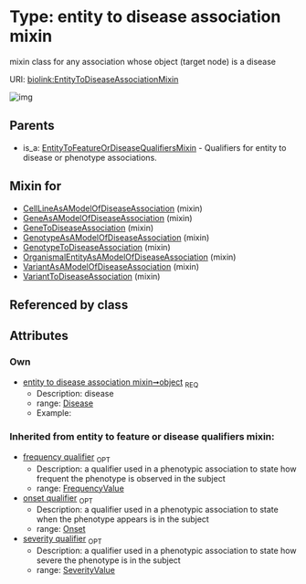
# Type: entity to disease association mixin


mixin class for any association whose object (target node) is a disease

URI: [biolink:EntityToDiseaseAssociationMixin](https://w3id.org/biolink/vocab/EntityToDiseaseAssociationMixin)


![img](http://yuml.me/diagram/nofunky;dir:TB/class/[SeverityValue],[Onset],[FrequencyValue],[EntityToFeatureOrDiseaseQualifiersMixin],[Disease]<object%201..1-%20[EntityToDiseaseAssociationMixin],[VariantToDiseaseAssociation]uses%20-.->[EntityToDiseaseAssociationMixin],[VariantAsAModelOfDiseaseAssociation]uses%20-.->[EntityToDiseaseAssociationMixin],[OrganismalEntityAsAModelOfDiseaseAssociation]uses%20-.->[EntityToDiseaseAssociationMixin],[GenotypeToDiseaseAssociation]uses%20-.->[EntityToDiseaseAssociationMixin],[GenotypeAsAModelOfDiseaseAssociation]uses%20-.->[EntityToDiseaseAssociationMixin],[GeneToDiseaseAssociation]uses%20-.->[EntityToDiseaseAssociationMixin],[GeneAsAModelOfDiseaseAssociation]uses%20-.->[EntityToDiseaseAssociationMixin],[CellLineAsAModelOfDiseaseAssociation]uses%20-.->[EntityToDiseaseAssociationMixin],[EntityToFeatureOrDiseaseQualifiersMixin]^-[EntityToDiseaseAssociationMixin],[VariantToDiseaseAssociation],[VariantAsAModelOfDiseaseAssociation],[OrganismalEntityAsAModelOfDiseaseAssociation],[GenotypeToDiseaseAssociation],[GenotypeAsAModelOfDiseaseAssociation],[GeneToDiseaseAssociation],[GeneAsAModelOfDiseaseAssociation],[Disease],[CellLineAsAModelOfDiseaseAssociation])

## Parents

 *  is_a: [EntityToFeatureOrDiseaseQualifiersMixin](EntityToFeatureOrDiseaseQualifiersMixin.md) - Qualifiers for entity to disease or phenotype associations.

## Mixin for

 * [CellLineAsAModelOfDiseaseAssociation](CellLineAsAModelOfDiseaseAssociation.md) (mixin) 
 * [GeneAsAModelOfDiseaseAssociation](GeneAsAModelOfDiseaseAssociation.md) (mixin) 
 * [GeneToDiseaseAssociation](GeneToDiseaseAssociation.md) (mixin) 
 * [GenotypeAsAModelOfDiseaseAssociation](GenotypeAsAModelOfDiseaseAssociation.md) (mixin) 
 * [GenotypeToDiseaseAssociation](GenotypeToDiseaseAssociation.md) (mixin) 
 * [OrganismalEntityAsAModelOfDiseaseAssociation](OrganismalEntityAsAModelOfDiseaseAssociation.md) (mixin) 
 * [VariantAsAModelOfDiseaseAssociation](VariantAsAModelOfDiseaseAssociation.md) (mixin) 
 * [VariantToDiseaseAssociation](VariantToDiseaseAssociation.md) (mixin) 

## Referenced by class


## Attributes


### Own

 * [entity to disease association mixin➞object](entity_to_disease_association_mixin_object.md)  <sub>REQ</sub>
    * Description: disease
    * range: [Disease](Disease.md)
    * Example:    

### Inherited from entity to feature or disease qualifiers mixin:

 * [frequency qualifier](frequency_qualifier.md)  <sub>OPT</sub>
    * Description: a qualifier used in a phenotypic association to state how frequent the phenotype is observed in the subject
    * range: [FrequencyValue](FrequencyValue.md)
 * [onset qualifier](onset_qualifier.md)  <sub>OPT</sub>
    * Description: a qualifier used in a phenotypic association to state when the phenotype appears is in the subject
    * range: [Onset](Onset.md)
 * [severity qualifier](severity_qualifier.md)  <sub>OPT</sub>
    * Description: a qualifier used in a phenotypic association to state how severe the phenotype is in the subject
    * range: [SeverityValue](SeverityValue.md)
